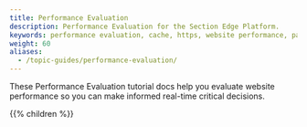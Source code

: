 ```yaml
---
title: Performance Evaluation
description: Performance Evaluation for the Section Edge Platform.
keywords: performance evaluation, cache, https, website performance, page speed, webpage speed, website security, content delivery network, CDN
weight: 60
aliases:
  - /topic-guides/performance-evaluation/
---
```


These Performance Evaluation tutorial docs help you evaluate website performance so you can make informed real-time critical decisions.

{{% children %}}
